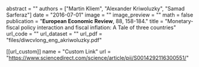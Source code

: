 abstract = ""
authors = ["Martin Kliem", "Alexander Kriwoluzky", "Samad Sarferaz"]
date = "2016-07-01"
image = ""
image_preview = ""
math = false
publication = "**European Economic Review**, 88, 158-184."
title = "Monetary-fiscal policy interaction and fiscal inflation: A Tale of three countries"
url_code = ""
url_dataset = ""
url_pdf = "files/diwcvlong_eng_akriwoluzky.pdf"

[[url_custom]]
    name = "Custom Link"
    url = "https://www.sciencedirect.com/science/article/pii/S0014292116300551/"
